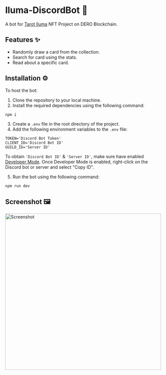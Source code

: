 # Iluma-DiscordBot 🎴
A bot for [Tarot Iluma](https://deronfts.com/collections/tarot-iluma) NFT Project on DERO Blockchain.

## Features ✨

- Randomly draw a card from the collection.
- Search for card using the stats.
- Read about a specific card.

## Installation ⚙️

To host the bot:

1. Clone the repository to your local machine.
2. Install the required dependencies using the following command:
```
npm i
```
3. Create a `.env` file in the root directory of the project.
4. Add the following environment variables to the `.env` file:
```
TOKEN='Discord Bot Token'
CLIENT_ID='Discord Bot ID'
GUILD_ID='Server ID'
```
To obtain `'Discord Bot ID'` & `'Server ID'`, make sure have enabled [Developer Mode](https://support.discord.com/hc/en-us/articles/206346498-Where-can-I-find-my-User-Server-Message-ID). Once Developer Mode is enabled, right-click on the Discord bot or server and select "Copy ID".

5. Run the bot using the following command:
```
npm run dev
```

## Screenshot 🖼️
<img src="https://i.imgur.com/ZQFt41c.png" alt="Screenshot" style="width:500px;"/>
